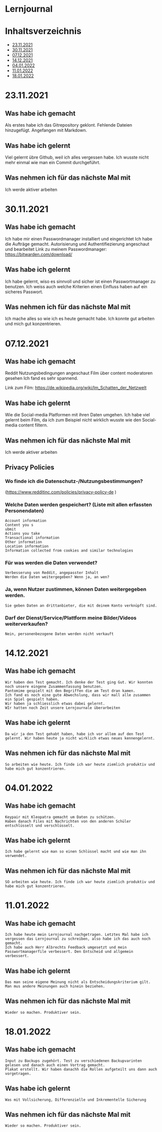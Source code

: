 # Lernjournal  <!-- omit in toc -->

# Inhaltsverzeichnis


- [23.11.2021](#23112021)
- [30.11.2021](#30112021)
- [07.12.2021](#07122021)
- [14.12.2021](#14122021)
- [04.01.2022](#04012022)
- [11.01.2022](#11012022)
- [18.01.2022](#18012022)



# 23.11.2021

## Was habe ich gemacht

Als erstes habe ich das Gitrepository geklont. 
Fehlende Dateien hinzugefügt.
Angefangen mit Markdown.

## Was habe ich gelernt 

Viel gelernt übre Github, weil ich alles vergessen habe. Ich wusste nicht mehr einmal wie man ein Commit durchgeführt.

## Was nehmen ich für das nächste Mal mit

Ich werde aktiver arbeiten 


# 30.11.2021

## Was habe ich gemacht

Ich habe mir einen Passwordmanager installiert und eingerichtet
Ich habe die Aufträge gemacht.
Autorisierung und Authentifiezierung angeschaut und bearbeitet
Link zu meinem Passwordmanager: https://bitwarden.com/download/


## Was habe ich gelernt 

Ich habe gelernt, wiso es sinnvoll und sicher ist einen Passwortmanager zu benutzen.
Ich weiss auch welche Kriterien einen Einfluss haben auf ein sicheres Passwort.

## Was nehmen ich für das nächste Mal mit

Ich mache alles so wie ich es heute gemacht habe. Ich konnte gut arbeiten und mich gut konzentrieren.




# 07.12.2021

    
## Was habe ich gemacht

Reddit Nutzungsbedingungen angeschaut
Film über content moderatoren gesehen
Ich fand es sehr spannend.

Link zum Film: https://de.wikipedia.org/wiki/Im_Schatten_der_Netzwelt 

## Was habe ich gelernt 

Wie die Social-media Platformen mit ihren Daten umgehen.
Ich habe viel gelernt beim Film, da ich zum Beispiel nicht wirklich wusste wie den Social-media content filtern. 

## Was nehmen ich für das nächste Mal mit

Ich werde aktiver arbeiten 



## Privacy Policies


  ### Wo finde ich die Datenschutz-/Nutzungsbestimmungen?
  (https://www.redditinc.com/policies/privacy-policy-de )
  ### Welche Daten werden gespeichert? (Liste mit allen erfassten Personendaten)
    Account information
    Content you s
    ubmit
    Actions you take
    Transactional information
    Other information
    Location information
    Information collected from cookies and similar technologies
  ### Für was werden die Daten verwendet?
    Verbesserung von Reddit, angepasster Inhalt
    Werden die Daten weitergegeben? Wenn ja, an wen?
  ### Ja, wenn Nutzer zustimmen, können Daten weitergegeben werden.
    Sie geben Daten an drittanbieter, die mit deinem Konto verknüpft sind.
  ### Darf der Dienst/Service/Plattform meine Bilder/Videos weiterverkaufen?
    Nein, personenbezogene Daten werden nicht verkauft
    
    
    
  # 14.12.2021
  
  
   ## Was habe ich gemacht

    Wir haben den Test gemacht. Ich denke der Test ging Gut. Wir konnten noch unsere eingene Zusammenfassung benutzen.
    Pantomime gespielt mit den Begriffen die am Test dran kamen.
    Ich fand es noch eine gute Abwechslung, dass wir mall alle zusammen ein Spiel gespielt haben.
    Wir haben ja schliesslich etwas dabei gelernt.
    WIr hatten noch Zeit unsere Lernjournale überarbeiten

   ## Was habe ich gelernt 

    Da wir ja den Test gehabt haben, habe ich vor allem auf den Test gelernt. Wir haben heute ja nicht wirklich etwas neues kennengelernt. 

   ## Was nehmen ich für das nächste Mal mit

    So arbeiten wie heute. Ich finde ich war heute ziemlich produktiv und habe mich gut konzentrieren. 
  
  
  
   # 04.01.2022
  
  
   ## Was habe ich gemacht

    Keypair mit Kleopatra gemacht um Daten zu schützen.
    Haben danach Files mit Nachrichten von den anderen Schüler entschlüsselt und verschlüsselt.
    

   ## Was habe ich gelernt 

    Ich habe gelernt wie man so einen Schlüssel macht und wie man ihn verwendet.

   ## Was nehmen ich für das nächste Mal mit

    SO arbeiten wie heute. Ich finde ich war heute ziemlich produktiv und habe mich gut konzentrieren. 
    
    
   # 11.01.2022
  
  
   ## Was habe ich gemacht

    Ich habe heute mein Lernjournal nachgetragen. Letztes Mal habe ich vergessen das Lernjournal zu schreiben, also habe ich das auch noch gemacht.
    Ich habe auch Herr Albrechts Feedback umgesetzt und mein Passwortmanagerfile verbessert. Den Entscheid und allgemein verbessert.

   ## Was habe ich gelernt 

    Das man seine eigene Meinung nicht als Entscheidungskriterium gilt. Man mus andere Meinungen auch hinein beziehen.

   ## Was nehmen ich für das nächste Mal mit

    Wieder so machen. Produktiver sein. 


   # 18.01.2022
  
  
   ## Was habe ich gemacht

    Input zu Backups zugehört. Test zu verschiedenen Backupvarinten gelesen und danach auch einen Vortrag gemacht.
    Plakat erstellt. Wir haben danachh die Rollen aufgeteilt uns dann auch vorgetragen.
    

   ## Was habe ich gelernt 

    Was mit Vollsicherung, Differenzielle und Inkrementelle Sicherung

   ## Was nehmen ich für das nächste Mal mit

    Wieder so machen. Produktiver sein. 
